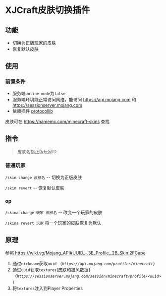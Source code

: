 # XJCraft皮肤切换插件

## 功能

- 切换为正版玩家的皮肤
- 恢复默认皮肤

## 使用

### 前置条件

- 服务端`online-mode`为`false`
- 服务端环境能正常访问网络，能访问 https://api.mojang.com 和 https://sessionserver.mojang.com
- 依赖插件 [protocollib](https://www.spigotmc.org/resources/protocollib.1997/)

皮肤可在 https://namemc.com/minecraft-skins 查找

## 指令
> 皮肤名指正版玩家ID
### 普通玩家
`/skin change 皮肤名` -- 切换为正版皮肤

`/skin revert` -- 恢复默认皮肤

### op
`/skina change 玩家 皮肤名` -- 改变一个玩家的皮肤

`/skina revert 玩家` 将一个玩家的皮肤恢复为默认

## 原理

参照 https://wiki.vg/Mojang_API#UUID_-.3E_Profile_.2B_Skin.2FCape

1. 通过`nickname`获取`uuid` （*`https://api.mojang.com/profiles/minecraft`*）
2. 通过`uuid`获取`textures`[皮肤和披风数据] （*`https://sessionserver.mojang.com/session/minecraft/profile/<uuid>`*）
3. 将`textures`注入到Player Properties
